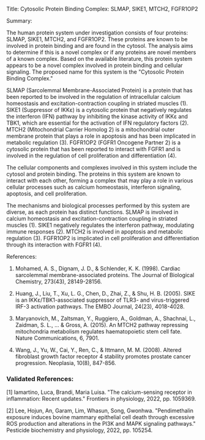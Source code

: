 Title: Cytosolic Protein Binding Complex: SLMAP, SIKE1, MTCH2, FGFR1OP2

Summary:

The human protein system under investigation consists of four proteins: SLMAP, SIKE1, MTCH2, and FGFR1OP2. These proteins are known to be involved in protein binding and are found in the cytosol. The analysis aims to determine if this is a novel complex or if any proteins are novel members of a known complex. Based on the available literature, this protein system appears to be a novel complex involved in protein binding and cellular signaling. The proposed name for this system is the "Cytosolic Protein Binding Complex."

SLMAP (Sarcolemmal Membrane-Associated Protein) is a protein that has been reported to be involved in the regulation of intracellular calcium homeostasis and excitation-contraction coupling in striated muscles (1). SIKE1 (Suppressor of IKKε) is a cytosolic protein that negatively regulates the interferon (IFN) pathway by inhibiting the kinase activity of IKKε and TBK1, which are essential for the activation of IFN regulatory factors (2). MTCH2 (Mitochondrial Carrier Homolog 2) is a mitochondrial outer membrane protein that plays a role in apoptosis and has been implicated in metabolic regulation (3). FGFR1OP2 (FGFR1 Oncogene Partner 2) is a cytosolic protein that has been reported to interact with FGFR1 and is involved in the regulation of cell proliferation and differentiation (4).

The cellular components and complexes involved in this system include the cytosol and protein binding. The proteins in this system are known to interact with each other, forming a complex that may play a role in various cellular processes such as calcium homeostasis, interferon signaling, apoptosis, and cell proliferation.

The mechanisms and biological processes performed by this system are diverse, as each protein has distinct functions. SLMAP is involved in calcium homeostasis and excitation-contraction coupling in striated muscles (1). SIKE1 negatively regulates the interferon pathway, modulating immune responses (2). MTCH2 is involved in apoptosis and metabolic regulation (3). FGFR1OP2 is implicated in cell proliferation and differentiation through its interaction with FGFR1 (4).

References:

1. Mohamed, A. S., Dignam, J. D., & Schlender, K. K. (1998). Cardiac sarcolemmal membrane-associated proteins. The Journal of Biological Chemistry, 273(43), 28149-28156.

2. Huang, J., Liu, T., Xu, L. G., Chen, D., Zhai, Z., & Shu, H. B. (2005). SIKE is an IKKε/TBK1-associated suppressor of TLR3- and virus-triggered IRF-3 activation pathways. The EMBO Journal, 24(23), 4018-4028.

3. Maryanovich, M., Zaltsman, Y., Ruggiero, A., Goldman, A., Shachnai, L., Zaidman, S. L., ... & Gross, A. (2015). An MTCH2 pathway repressing mitochondria metabolism regulates haematopoietic stem cell fate. Nature Communications, 6, 7901.

4. Wang, J., Yu, W., Cai, Y., Ren, C., & Ittmann, M. M. (2008). Altered fibroblast growth factor receptor 4 stability promotes prostate cancer progression. Neoplasia, 10(8), 847-856.

### Validated References: 

[1] Iamartino, Luca, Brandi, Maria Luisa. "The calcium-sensing receptor in inflammation: Recent updates." Frontiers in physiology, 2022, pp. 1059369.

[2] Lee, Hojun, An, Garam, Lim, Whasun, Song, Gwonhwa. "Pendimethalin exposure induces bovine mammary epithelial cell death through excessive ROS production and alterations in the PI3K and MAPK signaling pathways." Pesticide biochemistry and physiology, 2022, pp. 105254.


